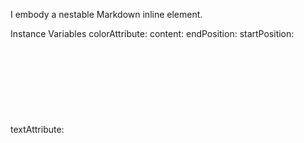 I embody a nestable Markdown inline element.

Instance Variables
	colorAttribute:		<Object>
	content:		<Object>
	endPosition:		<Object>
	startPosition:		<Object>
	textAttribute:		<Object>

colorAttribute
	- xxxxx

content
	- xxxxx

endPosition
	- xxxxx

startPosition
	- xxxxx

textAttribute
	- xxxxx
